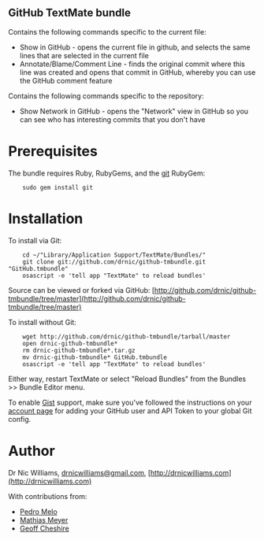 GitHub TextMate bundle
--------------------

Contains the following commands specific to the current file:

* Show in GitHub - opens the current file in github, and selects the same lines that are selected in the current file
* Annotate/Blame/Comment Line - finds the original commit where this line was created and opens that commit in GitHub, whereby you can use the GitHub comment feature

Contains the following commands specific to the repository:

* Show Network in GitHub - opens the "Network" view in GitHub so you can see who has interesting commits that you don't have

Prerequisites
=============

The bundle requires Ruby, RubyGems, and the 
[git](http://www.jointheconversation.org/rubygit/) RubyGem:

		sudo gem install git

Installation
============

To install via Git:

		cd ~/"Library/Application Support/TextMate/Bundles/"
		git clone git://github.com/drnic/github-tmbundle.git "GitHub.tmbundle"
		osascript -e 'tell app "TextMate" to reload bundles'

Source can be viewed or forked via GitHub: [http://github.com/drnic/github-tmbundle/tree/master](http://github.com/drnic/github-tmbundle/tree/master)

To install without Git:

		wget http://github.com/drnic/github-tmbundle/tarball/master
		open drnic-github-tmbundle*
		rm drnic-github-tmbundle*.tar.gz
		mv drnic-github-tmbundle* GitHub.tmbundle
		osascript -e 'tell app "TextMate" to reload bundles'

Either way, restart TextMate or select "Reload Bundles" from the Bundles >> Bundle Editor menu.

To enable [Gist](http://gist.github.com) support, make sure you've followed the instructions on your [account page](https://github.com/account) for adding your GitHub user and API Token to your global Git config.

Author
======

Dr Nic Williams, drnicwilliams@gmail.com, [http://drnicwilliams.com](http://drnicwilliams.com)

With contributions from: 
 
* [Pedro Melo](http://github.com/melo)
* [Mathias Meyer](http://github.com/mattmatt)
* [Geoff Cheshire](http://github.com/gtcaz)
